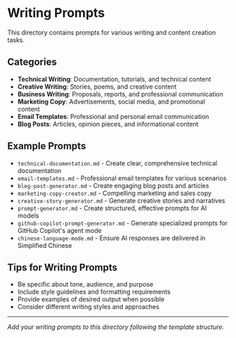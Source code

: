 # Writing Prompts

This directory contains prompts for various writing and content creation tasks.

## Categories

- **Technical Writing**: Documentation, tutorials, and technical content
- **Creative Writing**: Stories, poems, and creative content
- **Business Writing**: Proposals, reports, and professional communication
- **Marketing Copy**: Advertisements, social media, and promotional content
- **Email Templates**: Professional and personal email communication
- **Blog Posts**: Articles, opinion pieces, and informational content

## Example Prompts

- `technical-documentation.md` - Create clear, comprehensive technical documentation
- `email-templates.md` - Professional email templates for various scenarios
- `blog-post-generator.md` - Create engaging blog posts and articles
- `marketing-copy-creator.md` - Compelling marketing and sales copy
- `creative-story-generator.md` - Generate creative stories and narratives
- `prompt-generator.md` - Create structured, effective prompts for AI models
- `github-copilot-prompt-generator.md` - Generate specialized prompts for GitHub Copilot's agent mode
- `chinese-language-mode.md` - Ensure AI responses are delivered in Simplified Chinese

## Tips for Writing Prompts

- Be specific about tone, audience, and purpose
- Include style guidelines and formatting requirements
- Provide examples of desired output when possible
- Consider different writing styles and approaches

---
*Add your writing prompts to this directory following the template structure.*
